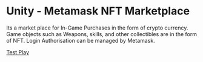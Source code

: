 # Unity - Metamask NFT Marketplace
Its a market place for In-Game Purchases in the form of crypto currency. Game objects such as Weapons, skills, and other collectibles are in the form of NFT.
Login Authorisation can be managed by Metamask.

[Test Play](https://qamar-imam.itch.io/test2)
